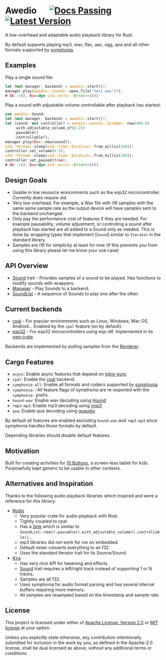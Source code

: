 # Awedio &emsp; [![Docs Passing]][docs.rs] [![Latest Version]][crates.io]

A low-overhead and adaptable audio playback library for Rust.

By default supports playing mp3, wav, flac, aac, ogg, qoa and all other formats
supported by [symphonia](https://crates.io/crates/symphonia).

## Examples

Play a single sound file:

```rust no_run
let (mut manager, backend) = awedio::start()?;
manager.play(awedio::sounds::open_file("test.wav")?);
# Ok::<(), Box<dyn std::error::Error>>(())
```

Play a sound with adjustable volume controllable after playback has started:

```rust no_run
use awedio::Sound;
let (mut manager, backend) = awedio::start()?;
let (sound, mut controller) = awedio::sounds::SineWav::new(400.0)
    .with_adjustable_volume_of(0.25)
    .pausable()
    .controllable();
manager.play(Box::new(sound));
std::thread::sleep(std::time::Duration::from_millis(100));
controller.set_volume(0.5);
std::thread::sleep(std::time::Duration::from_millis(100));
controller.set_paused(true);
# Ok::<(), Box<dyn std::error::Error>>(())
```

## Design Goals

- Usable in low resource environments such as the esp32 microcontroller.
  Currently does require std.
- Very low overhead. For example, a Wav file with i16 samples with the same
  same sample rate as the output device will have samples sent to the backend
  unchanged.
- Only pay the performance cost of features if they are needed. For example
  pausability, volume adjustment, or controlling a sound after playback has
  started are all added to a Sound only as needed. This is done by wrapping
  types that implement [`Sound`] similar to `Iterator` in the standard library.
- Samples are i16 for simplicity at least for now (if this prevents you from
  using this library please let me know your use case)

## API Overview

- [Sound] trait - Provides samples of a sound to be played. Has
  functions to modify sounds with wrappers.
- [Manager] - Play Sounds to a backend.
- [SoundList] - A sequence of Sounds to play one after the other.

## Current backends

- [cpal] - For popular environments such as Linux,
  Windows, Mac OS, Android...  Enabled by the `cpal` feature (on by default).
- [esp32][awedio_esp32] - For esp32 microcontrollers using
  esp-idf. Implemented in its [own crate][awedio_esp32].

Backends are implemented by pulling samples from the [Renderer].

## Cargo Features

- `async`: Enable async features that depend on
  [tokio-sync](https://docs.rs/tokio/latest/tokio/sync/index.html)
- `cpal`: Enable the [cpal] backend.
- `symphonia-all`: Enable all formats and codecs supported by
  [symphonia](https://crates.io/crates/symphonia)
- `symphonia-`: All feature flags of symphonia are re-exported with the `symphonia-` prefix.
- `hound-wav`: Enable wav decoding using [Hound](https://crates.io/crates/hound)
- `rmp3-mp3`: Enable mp3 decoding using [rmp3](https://crates.io/crates/rmp3)
- `qoa`: Enable qoa decoding using [qoaudio](https://crates.io/crates/qoaudio)

By default all features are enabled excluding `hound-wav` and `rmp3-mp3`
since symphonia handles those formats by default.

Depending libraries should disable default features.

## Motivation

Built for creating activities for [10 Buttons](https://www.10Buttons.com), a
screen-less tablet for kids. Purposefully kept generic to be usable in other
contexts.

## Alternatives and Inspiration

Thanks to the following audio playback libraries which inspired and were
a reference for this library:

- [Rodio](https://docs.rs/rodio/)
  - Very popular crate for audio playback with Rust.
  - Tightly coupled to cpal.
  - Has a [Sink](https://docs.rs/rodio/latest/rodio/#sink) which is similar to
    `SoundList::new().pausable().with_adjustable_volume().controllable()`...
  - mp3 libraries did not work for me on embedded.
  - Default mixer converts everything to an f32.
  - Uses the standard Iterator trait for its Source/Sound.
- [Kira](https://docs.rs/kira/)
  - Has very nice API for tweening and effects.
  - [Sound](https://docs.rs/kira/latest/kira/sound/trait.Sound.html) trait
    requires a left/right track instead of supporting 1 or N tracks.
  - Samples are all f32.
  - Uses symphonia for audio format parsing and has several internal buffers
    requiring more memory.
  - All samples are resampled based on the timestamp and sample rate.

## License

This project is licensed under either of
[Apache License, Version 2.0](https://www.apache.org/licenses/LICENSE-2.0) or
[MIT license](https://opensource.org/licenses/MIT) at your option.

Unless you explicitly state otherwise, any contribution intentionally submitted
for inclusion in the work by you, as defined in the Apache-2.0 license, shall
be dual licensed as above, without any additional terms or conditions.

[Latest Version]: https://img.shields.io/crates/v/awedio.svg
[crates.io]: https://crates.io/crates/awedio
[Docs Passing]: https://img.shields.io/docsrs/awedio.svg
[docs.rs]: https://docs.rs/awedio
[cpal]: https://crates.io/crates/cpal
[awedio_esp32]: https://crates.io/crates/awedio_esp32
[Sound]: https://docs.rs/awedio/latest/awedio/trait.Sound.html
[Manager]: https://docs.rs/awedio/latest/awedio/manager/struct.Manager.html
[SoundList]: https://docs.rs/awedio/latest/awedio/sounds/struct.SoundList.html
[Renderer]: https://docs.rs/awedio/latest/awedio/manager/struct.Renderer.html